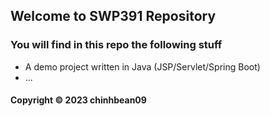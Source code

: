 ## Welcome to SWP391 Repository

### You will find in this repo the following stuff

* A demo project written in Java (JSP/Servlet/Spring Boot)
* ...

#### Copyright © 2023 chinhbean09
 
